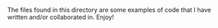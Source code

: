 The files found in this directory are some examples of code that I have written and/or collaborated in. Enjoy!